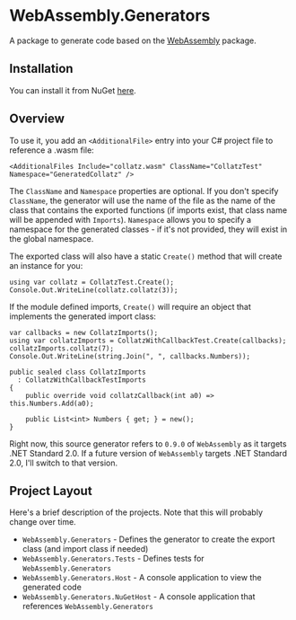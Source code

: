 # WebAssembly.Generators

A package to generate code based on the [WebAssembly](https://github.com/RyanLamansky/dotnet-webassembly) package.

## Installation

You can install it from NuGet [here](https://www.nuget.org/packages/WebAssembly.Generators/). 

## Overview

To use it, you add an `<AdditionalFile>` entry into your C# project file to reference a .wasm file:

```
<AdditionalFiles Include="collatz.wasm" ClassName="CollatzTest" Namespace="GeneratedCollatz" />
```

The `ClassName` and `Namespace` properties are optional. If you don't specify `ClassName`, the generator will use the name of the file as the name of the class that contains the exported functions (if imports exist, that class name will be appended with `Imports`). `Namespace` allows you to specify a namespace for the generated classes - if it's not provided, they will exist in the global namespace.

The exported class will also have a static `Create()` method that will create an instance for you:

```
using var collatz = CollatzTest.Create();
Console.Out.WriteLine(collatz.collatz(3));
```

If the module defined imports, `Create()` will require an object that implements the generated import class:

```
var callbacks = new CollatzImports();
using var collatzImports = CollatzWithCallbackTest.Create(callbacks);
collatzImports.collatz(7);
Console.Out.WriteLine(string.Join(", ", callbacks.Numbers));

public sealed class CollatzImports 
  : CollatzWithCallbackTestImports
{
	public override void collatzCallback(int a0) => this.Numbers.Add(a0);

	public List<int> Numbers { get; } = new();
}
```

Right now, this source generator refers to `0.9.0` of `WebAssembly` as it targets .NET Standard 2.0. If a future version of `WebAssembly` targets .NET Standard 2.0, I'll switch to that version.

## Project Layout

Here's a brief description of the projects. Note that this will probably change over time.

* `WebAssembly.Generators` - Defines the generator to create the export class (and import class if needed)
* `WebAssembly.Generators.Tests` - Defines tests for `WebAssembly.Generators`
* `WebAssembly.Generators.Host` - A console application to view the generated code
* `WebAssembly.Generators.NuGetHost` - A console application that references `WebAssembly.Generators`